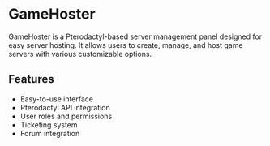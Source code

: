 # GameHoster

GameHoster is a Pterodactyl-based server management panel designed for easy server hosting. It allows users to create, manage, and host game servers with various customizable options.

## Features
- Easy-to-use interface
- Pterodactyl API integration
- User roles and permissions
- Ticketing system
- Forum integration
